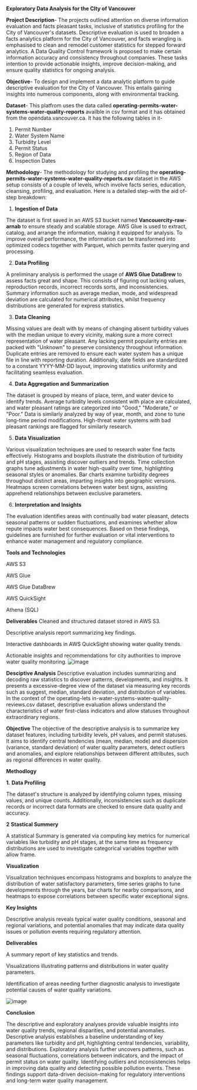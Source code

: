 **Exploratory Data Analysis for the CIty of Vancouver**

**Project Description**- The projects outlined attention on diverse information evaluation and facts pleasant tasks, inclusive of statistics profiling for the City of Vancouver's datasets. Descriptive evaluation is used to broaden a facts analytics platform for the City of Vancouver, and facts wrangling is emphasised to clean and remodel customer statistics for stepped forward analytics. A Data Quality Control framework is proposed to make certain information accuracy and consistency throughout companies. These tasks intention to provide actionable insights, improve decision-making, and ensure quality statistics for ongoing analysis.

**Objective**- To design and implement a data analytic platform to guide descriptive evaluation for the City of Vancouver. This entails gaining insights into numerous components, along with environmental tracking.

**Dataset**- This platfrom uses the data called **operating-permits-water-systems-water-quality-reports** availble in csv format and it has obtained from the opendata.vancouver.ca. It has the following tables in it-

1. Permit Number
2. Water System Name
3. Turbidity Level
4. Permit Status
5. Region of Data
6. Inspection Dates

**Methodology**- The methodology for studying and profiling the **operating-permits-water-systems-water-quality-reports.csv** dataset in the AWS setup consists of a couple of levels, which involve facts series, education, cleansing, profiling, and evaluation. Here is a detailed step-with the aid of-step breakdown:

1. **Ingestion of Data**

The dataset is first saved in an AWS S3 bucket named **Vancouercity-raw-arnab** to ensure steady and scalable storage. AWS Glue is used to extract, catalog, and arrange the information, making it equipped for analysis. To improve overall performance, the information can be transformed into optimized codecs together with Parquet, which permits faster querying and processing.

2. **Data Profiling**

A preliminary analysis is performed the usage of **AWS Glue DataBrew** to assess facts great and shape. This consists of figuring out lacking values, reproduction records, incorrect records sorts, and inconsistencies. Summary information such as average median, mode, and widespread deviation are calculated for numerical attributes, whilst frequency distributions are generated for express statistics.

3. **Data Cleaning**

Missing values are dealt with by means of changing absent turbidity values with the median unique to every vicinity, making sure a more correct representation of water pleasant. Any lacking permit popularity entries are packed with "Unknown" to preserve consistency throughout information. Duplicate entries are removed to ensure each water system has a unique file in line with reporting duration. Additionally, date fields are standardized to a constant YYYY-MM-DD layout, improving statistics uniformity and facilitating seamless evaluation.

 4. **Data Aggregation and Summarization**

The dataset is grouped by means of place, term, and water device to identify trends. Average turbidity levels consistent with place are calculated, and water pleasant ratings are categorized into "Good," "Moderate," or "Poor." Data is similarly analyzed by way of year, month, and zone to tune long-time period modifications. High-threat water systems with bad pleasant rankings are flagged for similarly research.

5. **Data Visualization**

Various visualization techniques are used to research water fine facts effectively. Histograms and boxplots illustrate the distribution of turbidity and pH stages, assisting discover outliers and trends. Time collection graphs tune adjustments in water high-quality over time, highlighting seasonal styles or anomalies. Bar charts examine turbidity degrees throughout distinct areas, imparting insights into geographic versions. Heatmaps screen correlations between water best signs, assisting apprehend relationships between exclusive parameters.

6. **Interpretation and Insights**

The evaluation identifies areas with continually bad water pleasant, detects seasonal patterns or sudden fluctuations, and examines whether allow repute impacts water best consequences. Based on these findings, guidelines are furnished for further evaluation or vital interventions to enhance water management and regulatory compliance.

**Tools and Technologies**

AWS S3

AWS Glue 

AWS Glue DataBrew 

AWS QuickSight

Athena (SQL)


**Deliverables**
Cleaned and structured dataset stored in AWS S3.

Descriptive analysis report summarizing key findings.

Interactive dashboards in AWS QuickSight showing water quality trends.

Actionable insights and recommendations for city authorities to improve water quality monitoring.
![image](https://github.com/user-attachments/assets/78b53bb1-0ce7-406b-8f39-02519c5d5c13)



**Desciptive Analysis**
Descriptive evaluation includes summarizing and decoding raw statistics to discover patterns, developments, and insights. It presents a excessive-degree view of the dataset via measuring key records such as suggest, median, standard deviation, and distribution of variables. In the context of the operating-lets in-water-systems-water-quality-reviews.csv dataset, descriptive evaluation allows understand the characteristics of water first-class indicators and allow statuses throughout extraordinary regions.

**Objective**
The objective of the descriptive analysis is to summarize key dataset features, including turbidity levels, pH values, and permit statuses. It aims to identify central tendencies (mean, median, mode) and dispersion (variance, standard deviation) of water quality parameters, detect outliers and anomalies, and explore relationships between different attributes, such as regional differences in water quality.

**Methodlogy**

**1.** **Data Profiling**

The dataset's structure is analyzed by identifying column types, missing values, and unique counts. Additionally, inconsistencies such as duplicate records or incorrect data formats are checked to ensure data quality and accuracy.

**2** **Stastical Summery**

A statistical Summary is generated via computing key metrics for numerical variables like turbidity and pH stages, at the same time as frequency distributions are used to investigate categorical variables together with allow frame.

**Visualization**

Visualization techniques encompass histograms and boxplots to analyze the distribution of water satisfactory parameters, time series graphs to tune developments through the years, bar charts for nearby comparisons, and heatmaps to expose correlations between specific water exceptional signs.

**Key Insights**

Descriptive analysis reveals typical water quality conditions, seasonal and regional variations, and potential anomalies that may indicate data quality issues or pollution events requiring regulatory attention.

**Deliverables**

A summary report of key statistics and trends.

Visualizations illustrating patterns and distributions in water quality parameters.

Identification of areas needing further diagnostic analysis to investigate potential causes of water quality variations.

![image](https://github.com/user-attachments/assets/d731f34d-2ca2-4a92-8a6a-a9959255871d)


**Conclusion**

The descriptive and exploratory analyses provide valuable insights into water quality trends, regional disparities, and potential anomalies. Descriptive analysis establishes a baseline understanding of key parameters like turbidity and pH, highlighting central tendencies, variability, and distributions. Exploratory analysis further uncovers patterns, such as seasonal fluctuations, correlations between indicators, and the impact of permit status on water quality. Identifying outliers and inconsistencies helps in improving data quality and detecting possible pollution events. These findings support data-driven decision-making for regulatory interventions and long-term water quality management.








